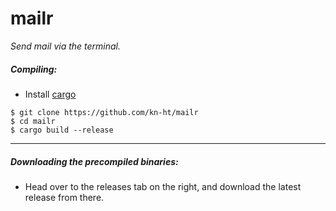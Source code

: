 ﻿# mailr

*Send mail via the terminal.*

##### Compiling:
- Install [cargo](https://doc.rust-lang.org/cargo/)
```console
$ git clone https://github.com/kn-ht/mailr
$ cd mailr
$ cargo build --release
```
---
##### Downloading the precompiled binaries:
- Head over to the releases tab on the right, and download the latest release from there.
